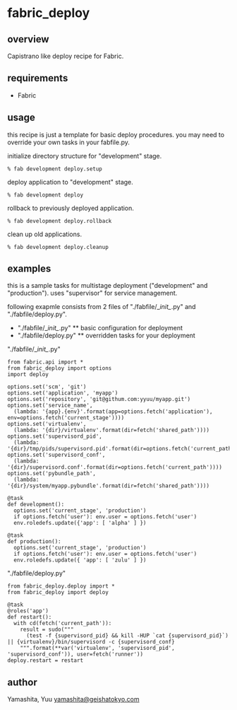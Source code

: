 # fabric_deploy

## overview

Capistrano like deploy recipe for Fabric.


## requirements

* Fabric


## usage

this recipe is just a template for basic deploy procedures.
you may need to override your own tasks in your fabfile.py.

initialize directory structure for "development" stage.

    % fab development deploy.setup

deploy application to "development" stage.

    % fab development deploy

rollback to previously deployed application.

    % fab development deploy.rollback

clean up old applications.

    % fab development deploy.cleanup


## examples

this is a sample tasks for multistage deployment ("development" and "production").
uses "supervisor" for service management.

following exapmle consists from 2 files of "./fabfile/\__init\__.py" and "./fabfile/deploy.py".

* "./fabfile/\__init\__.py"
** basic configuration for deployment
* "./fabfile/deploy.py"
** overridden tasks for your deployment

"./fabfile/\__init\__.py"

    from fabric.api import *
    from fabric_deploy import options
    import deploy
    
    options.set('scm', 'git')
    options.set('application', 'myapp')
    options.set('repository', 'git@githum.com:yyuu/myapp.git')
    options.set('service_name',
      (lambda: '{app}.{env}'.format(app=options.fetch('application'), env=options.fetch('current_stage'))))
    options.set('virtualenv',
      (lambda: '{dir}/virtualenv'.format(dir=fetch('shared_path'))))
    options.set('supervisord_pid',
      (lambda: '{dir}/tmp/pids/supervisord.pid'.format(dir=options.fetch('current_path'))))
    options.set('supervisord_conf',
      (lambda: '{dir}/supervisord.conf'.format(dir=options.fetch('current_path'))))
    options.set('pybundle_path',
      (lambda: '{dir}/system/myapp.pybundle'.format(dir=fetch('shared_path'))))
    
    @task
    def development():
      options.set('current_stage', 'production')
      if options.fetch('user'): env.user = options.fetch('user')
      env.roledefs.update({'app': [ 'alpha' ] })
    
    @task
    def production():
      options.set('current_stage', 'production')
      if options.fetch('user'): env.user = options.fetch('user')
      env.roledefs.update({ 'app': [ 'zulu' ] })


"./fabfile/deploy.py"

    from fabric_deploy.deploy import *
    from fabric_deploy import deploy
    
    @task
    @roles('app')
    def restart():
      with cd(fetch('current_path')):
        result = sudo("""
          (test -f {supervisord_pid} && kill -HUP `cat {supervisord_pid}`) || {virtualenv}/bin/supervisord -c {supervisord_conf}
        """.format(**var('virtualenv', 'supervisord_pid', 'supervisord_conf')), user=fetch('runner'))
    deploy.restart = restart


## author

Yamashita, Yuu <yamashita@geishatokyo.com>
